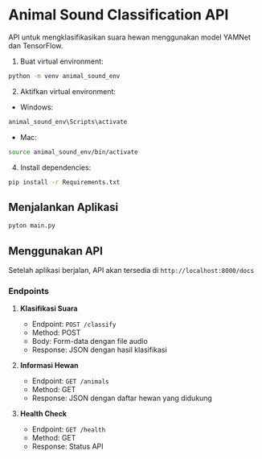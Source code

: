 # Animal Sound Classification API

API untuk mengklasifikasikan suara hewan menggunakan model YAMNet dan TensorFlow.

1. Buat virtual environment:
```bash
python -m venv animal_sound_env
```

2. Aktifkan virtual environment:
- Windows:
```bash
animal_sound_env\Scripts\activate
```
- Mac:
```bash
source animal_sound_env/bin/activate
```

4. Install dependencies:
```bash
pip install -r Requirements.txt
```

## Menjalankan Aplikasi
```bash
pyton main.py
```

## Menggunakan API

Setelah aplikasi berjalan, API akan tersedia di `http://localhost:8000/docs`

### Endpoints

1. **Klasifikasi Suara**
   - Endpoint: `POST /classify`
   - Method: POST
   - Body: Form-data dengan file audio
   - Response: JSON dengan hasil klasifikasi

2. **Informasi Hewan**
   - Endpoint: `GET /animals`
   - Method: GET
   - Response: JSON dengan daftar hewan yang didukung

3. **Health Check**
   - Endpoint: `GET /health`
   - Method: GET
   - Response: Status API
